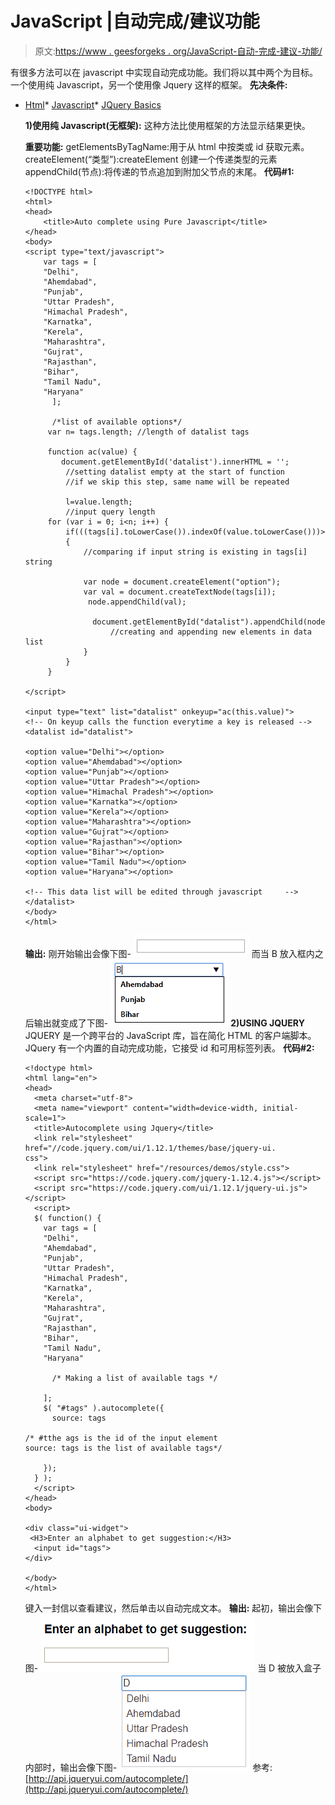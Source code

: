 # JavaScript |自动完成/建议功能

> 原文:[https://www . geesforgeks . org/JavaScript-自动-完成-建议-功能/](https://www.geeksforgeeks.org/javascript-auto-complete-suggestion-feature/)

有很多方法可以在 javascript 中实现自动完成功能。我们将以其中两个为目标。一个使用纯 Javascript，另一个使用像 Jquery 这样的框架。
**先决条件:**

*   [Html](https://www.geeksforgeeks.org/html-basics/)*   [Javascript](https://www.geeksforgeeks.org/understanding-basic-javascript-codes/)*   [JQuery Basics](https://www.geeksforgeeks.org/jquery-introduction/)

    **1)使用纯 Javascript(无框架):**
    这种方法比使用框架的方法显示结果更快。

    **重要功能:**
    getElementsByTagName:用于从 html 中按类或 id 获取元素。
    createElement(“类型”):createElement 创建一个传递类型的元素
    appendChild(节点):将传递的节点追加到附加父节点的末尾。
    **代码#1:**

    ```
    <!DOCTYPE html>
    <html>
    <head>
        <title>Auto complete using Pure Javascript</title>
    </head>
    <body>
    <script type="text/javascript">
        var tags = [ 
        "Delhi",
        "Ahemdabad",
        "Punjab",
        "Uttar Pradesh",
        "Himachal Pradesh",
        "Karnatka",
        "Kerela",
        "Maharashtra",
        "Gujrat",
        "Rajasthan",
        "Bihar",
        "Tamil Nadu",
        "Haryana"
          ];

          /*list of available options*/
         var n= tags.length; //length of datalist tags    

         function ac(value) {
            document.getElementById('datalist').innerHTML = '';
             //setting datalist empty at the start of function
             //if we skip this step, same name will be repeated

             l=value.length;
             //input query length
         for (var i = 0; i<n; i++) {
             if(((tags[i].toLowerCase()).indexOf(value.toLowerCase()))>-1)
             {
                 //comparing if input string is existing in tags[i] string

                 var node = document.createElement("option");
                 var val = document.createTextNode(tags[i]);
                  node.appendChild(val);

                   document.getElementById("datalist").appendChild(node);
                       //creating and appending new elements in data list
                 }
             }
         }

    </script>

    <input type="text" list="datalist" onkeyup="ac(this.value)">
    <!-- On keyup calls the function everytime a key is released -->
    <datalist id="datalist">

    <option value="Delhi"></option>
    <option value="Ahemdabad"></option>
    <option value="Punjab"></option>
    <option value="Uttar Pradesh"></option>
    <option value="Himachal Pradesh"></option>
    <option value="Karnatka"></option>
    <option value="Kerela"></option>
    <option value="Maharashtra"></option>
    <option value="Gujrat"></option>
    <option value="Rajasthan"></option>
    <option value="Bihar"></option>
    <option value="Tamil Nadu"></option>
    <option value="Haryana"></option>

    <!-- This data list will be edited through javascript     -->
    </datalist>
    </body>
    </html>
    ```

    **输出:**
    刚开始输出会像下图-
    ![](img/8785c4dab1617d4c1cee1dffab762743.png)
    而当 B 放入框内之后输出就变成了下图-
    ![](img/b4a2f2b7831e452b8e57396277384568.png)
    **2)USING JQUERY**
    JQUERY 是一个跨平台的 JavaScript 库，旨在简化 HTML 的客户端脚本。
    JQuery 有一个内置的自动完成功能，它接受 id 和可用标签列表。
    **代码#2:**

    ```
    <!doctype html>
    <html lang="en">
    <head>
      <meta charset="utf-8">
      <meta name="viewport" content="width=device-width, initial-scale=1">
      <title>Autocomplete using Jquery</title>
      <link rel="stylesheet" href="//code.jquery.com/ui/1.12.1/themes/base/jquery-ui.
    css">
      <link rel="stylesheet" href="/resources/demos/style.css">
      <script src="https://code.jquery.com/jquery-1.12.4.js"></script>
      <script src="https://code.jquery.com/ui/1.12.1/jquery-ui.js"></script>
      <script>
      $( function() {
        var tags = [
        "Delhi",
        "Ahemdabad",
        "Punjab",
        "Uttar Pradesh",
        "Himachal Pradesh",
        "Karnatka",
        "Kerela",
        "Maharashtra",
        "Gujrat",
        "Rajasthan",
        "Bihar",
        "Tamil Nadu",
        "Haryana"

          /* Making a list of available tags */

        ];
        $( "#tags" ).autocomplete({
          source: tags

    /* #tthe ags is the id of the input element
    source: tags is the list of available tags*/

        });
      } );
      </script>
    </head>
    <body>

    <div class="ui-widget">
     <H3>Enter an alphabet to get suggestion:</H3>
      <input id="tags">
    </div>

    </body>
    </html>
    ```

    键入一封信以查看建议，然后单击以自动完成文本。
    **输出:**
    起初，输出会像下图-
    ![](img/d7cc84a40f8e366a44ece177f2a9cda6.png)
    当 D 被放入盒子内部时，输出会像下图-
    ![](img/f89e01d3ca049dc69eed029f1da054b3.png)
    参考:[http://api.jqueryui.com/autocomplete/](http://api.jqueryui.com/autocomplete/)